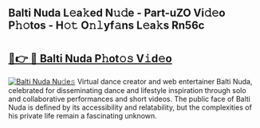 ## Balti Nuda L𝚎a𝚔ed N𝚞𝚍e - Part-uZO Vi𝚍𝚎o P𝚑𝚘tos - H𝚘𝚝 O𝚗𝚕yf𝚊ns L𝚎a𝚔s Rn56c

# <h2><a href="http://kf0nah.oniu.top/?m=Balti+Nuda">🔗👉 🔴 Balti Nuda P𝚑ot𝚘𝚜 V𝚒d𝚎o</a></h2>

[![Balti Nuda Nu𝚍e𝚜](https://i.imgur.com/0qMVB7G.gif)](http://kf0nah.oniu.top/?m=Balti+Nuda)
Virtual dance creator and web entertainer Balti Nuda, celebrated for disseminating dance and lifestyle inspiration through solo and collaborative performances and short videos. The public face of Balti Nuda is defined by its accessibility and relatability, but the complexities of his private life remain a fascinating unknown.  
